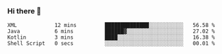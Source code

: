 ### Hi there 👋

<!--START_SECTION:waka-->

```text
XML            12 mins         ██████████████░░░░░░░░░░░   56.58 %
Java           6 mins          ██████▓░░░░░░░░░░░░░░░░░░   27.02 %
Kotlin         3 mins          ████░░░░░░░░░░░░░░░░░░░░░   16.38 %
Shell Script   0 secs          ░░░░░░░░░░░░░░░░░░░░░░░░░   00.01 %
```

<!--END_SECTION:waka-->

<!--
**jerry-shao/jerry-shao** is a ✨ _special_ ✨ repository because its `README.md` (this file) appears on your GitHub profile.

Here are some ideas to get you started:

- 🔭 I’m currently working on ...
- 🌱 I’m currently learning ...
- 👯 I’m looking to collaborate on ...
- 🤔 I’m looking for help with ...
- 💬 Ask me about ...
- 📫 How to reach me: ...
- 😄 Pronouns: ...
- ⚡ Fun fact: ...
-->
